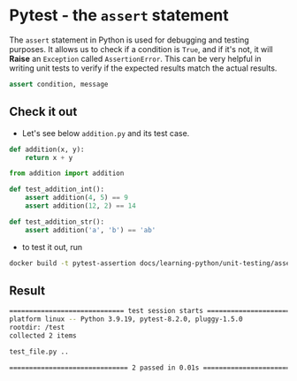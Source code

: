 # Pytest - the `assert` statement

The `assert` statement in Python is used for debugging and testing purposes. It allows us to check if a condition is `True`, and if it's not, it will **Raise** an `Exception` called `AssertionError`.
This can be very helpful in writing unit tests to verify if the expected results match the actual results.

```python
assert condition, message
```

## Check it out

- Let's see below `addition.py` and its test case.

```python title="addition.py"
def addition(x, y):
    return x + y
```

```python title="test_file.py"
from addition import addition

def test_addition_int():
    assert addition(4, 5) == 9
    assert addition(12, 2) == 14

def test_addition_str():
    assert addition('a', 'b') == 'ab'
```

- to test it out, run

```bash
docker build -t pytest-assertion docs/learning-python/unit-testing/assertion/ && docker run pytest-assertion
```

## Result

```bash
============================= test session starts ==============================
platform linux -- Python 3.9.19, pytest-8.2.0, pluggy-1.5.0
rootdir: /test
collected 2 items

test_file.py ..                                                          [100%]

============================== 2 passed in 0.01s ===============================
```
